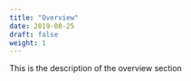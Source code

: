 ```yaml
---
title: "Overview"
date: 2019-08-25
draft: false
weight: 1
---
```


This is the description of the overview section